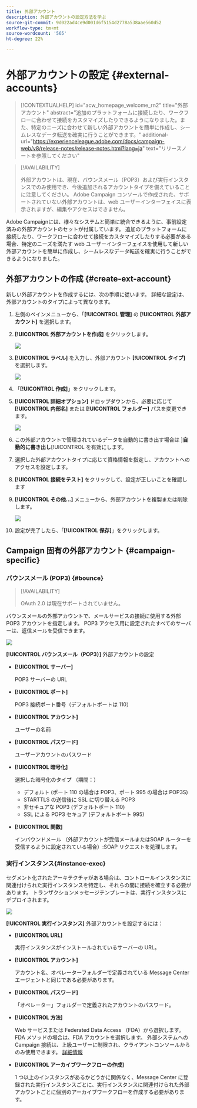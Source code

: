 ```yaml
---
title: 外部アカウント
description: 外部アカウントの設定方法を学ぶ
source-git-commit: 9d022ad4ce9d001d6f5154d2778a538aae560d52
workflow-type: tm+mt
source-wordcount: '565'
ht-degree: 22%

---
```


# 外部アカウントの設定 {#external-accounts}


>[!CONTEXTUALHELP]
>id="acw_homepage_welcome_rn2"
>title="外部アカウント"
>abstract="追加のプラットフォームに接続したり、ワークフローに合わせて接続をカスタマイズしたりできるようになりました。また、特定のニーズに合わせて新しい外部アカウントを簡単に作成し、シームレスなデータ転送を確実に行うことができます。"
>additional-url="https://experienceleague.adobe.com/docs/campaign-web/v8/release-notes/release-notes.html?lang=ja" text="リリースノートを参照してください"


>[!AVAILABILITY]
>
> 外部アカウントは、現在、バウンスメール（POP3）および実行インスタンスでのみ使用でき、今後追加されるアカウントタイプを備えていることに注意してください。
> Adobe Campaign コンソールで作成された、サポートされていない外部アカウントは、web ユーザーインターフェイスに表示されますが、編集やアクセスはできません。

Adobe Campaignには、様々なシステムと簡単に統合できるように、事前設定済みの外部アカウントのセットが付属しています。 追加のプラットフォームに接続したり、ワークフローに合わせて接続をカスタマイズしたりする必要がある場合、特定のニーズを満たす web ユーザーインターフェイスを使用して新しい外部アカウントを簡単に作成し、シームレスなデータ転送を確実に行うことができるようになりました。

## 外部アカウントの作成 {#create-ext-account}

新しい外部アカウントを作成するには、次の手順に従います。 詳細な設定は、外部アカウントのタイプによって異なります。

1. 左側のペインメニューから、「**[!UICONTROL 管理]** の **[!UICONTROL 外部アカウント]** を選択します。

1. **[!UICONTROL 外部アカウントを作成]** をクリックします。

   ![](assets/external_account_create_1.png)

1. **[!UICONTROL ラベル]** を入力し、外部アカウント **[!UICONTROL タイプ]** を選択します。

   ![](assets/external_account_create_2.png)

1. 「**[!UICONTROL 作成]**」をクリックします。

1. **[!UICONTROL 詳細オプション]** ドロップダウンから、必要に応じて **[!UICONTROL 内部名]** または **[!UICONTROL フォルダー]** パスを変更できます。

   ![](assets/external_account_create_3.png)

1. この外部アカウントで管理されているデータを自動的に書き出す場合は ]**自動的に書き出し**[!UICONTROL  を有効にします。

1. 選択した外部アカウントタイプに応じて資格情報を指定し、アカウントへのアクセスを設定します。

1. **[!UICONTROL 接続をテスト]** をクリックして、設定が正しいことを確認します

1. **[!UICONTROL その他…]** メニューから、外部アカウントを複製または削除します。

   ![](assets/external_account_create_4.png)

1. 設定が完了したら、「**[!UICONTROL 保存]**」をクリックします。

## Campaign 固有の外部アカウント {#campaign-specific}

### バウンスメール (POP3) {#bounce}

>[!AVAILABILITY]
>
> OAuth 2.0 は現在サポートされていません。

バウンスメールの外部アカウントで、メールサービスの接続に使用する外部 POP3 アカウントを指定します。 POP3 アクセス用に設定されたすべてのサーバーは、返信メールを受信できます。

![](assets/external_account_bounce.png)

**[!UICONTROL バウンスメール（POP3）]** 外部アカウントの設定

* **[!UICONTROL サーバー]**

  POP3 サーバーの URL

* **[!UICONTROL ポート]**

  POP3 接続ポート番号（デフォルトポートは 110）

* **[!UICONTROL アカウント]**

  ユーザーの名前

* **[!UICONTROL パスワード]**

  ユーザーアカウントのパスワード

* **[!UICONTROL 暗号化]**

  選択した暗号化のタイプ （期間：）

   * デフォルト (ポート 110 の場合は POP3、ポート 995 の場合は POP3S)
   * STARTTLS の送信後に SSL に切り替える POP3
   * 非セキュアな POP3 (デフォルトポート 110)
   * SSL による POP3 セキュア (デフォルトポート 995)

* **[!UICONTROL 関数]**

  インバウンドメール （外部アカウントが受信メールまたはSOAP ルーターを受信するように設定されている場合）:SOAP リクエストを処理します。

### 実行インスタンス{#instance-exec}

セグメント化されたアーキテクチャがある場合は、コントロールインスタンスに関連付けられた実行インスタンスを特定し、それらの間に接続を確立する必要があります。 トランザクションメッセージテンプレートは、実行インスタンスにデプロイされます。

![](assets/external_account_exec.png)

**[!UICONTROL 実行インスタンス]** 外部アカウントを設定するには：

* **[!UICONTROL URL]**

  実行インスタンスがインストールされているサーバーの URL。

* **[!UICONTROL アカウント]**

  アカウント名、オペレーターフォルダーで定義されている Message Center エージェントと同じである必要があります。

* **[!UICONTROL パスワード]**

  「オペレーター」フォルダーで定義されたアカウントのパスワード。

* **[!UICONTROL 方法]**

  Web サービスまたは Federated Data Access （FDA）から選択します。
FDA メソッドの場合は、FDA アカウントを選択します。 外部システムへの Campaign 接続は、上級ユーザーに制限され、クライアントコンソールからのみ使用できます。 [詳細情報](https://experienceleague.adobe.com/en/docs/campaign/campaign-v8/connect/fda#_blank)

* **[!UICONTROL アーカイブワークフローの作成]**

  1 つ以上のインスタンスがあるかどうかに関係なく、Message Center に登録された実行インスタンスごとに、実行インスタンスに関連付けられた外部アカウントごとに個別のアーカイブワークフローを作成する必要があります。
